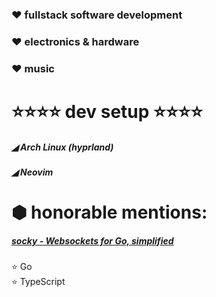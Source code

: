 ### ❤️ fullstack software development
### ❤️ electronics & hardware
### ❤️ music

# ⭐⭐⭐⭐ dev setup ⭐⭐⭐⭐<br>
##### ◢ Arch Linux (hyprland)<br>
##### ◢ Neovim<br>

# ⬢ honorable mentions:
##### [socky - Websockets for Go, simplified](https://github.com/smarbo/socky)

⭐ Go <br>
⭐ TypeScript
